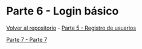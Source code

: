 # Parte 6 - Login básico

[Volver al repositorio](https://github.com/Elolawyn/Rails5Tutorial) - [Parte 5 - Registro de usuarios](https://github.com/Elolawyn/Rails5Tutorial/tree/master/docs/05/README.md)



[Parte 7 - Parte 7](https://github.com/Elolawyn/Rails5Tutorial/tree/master/docs/07/README.md)
